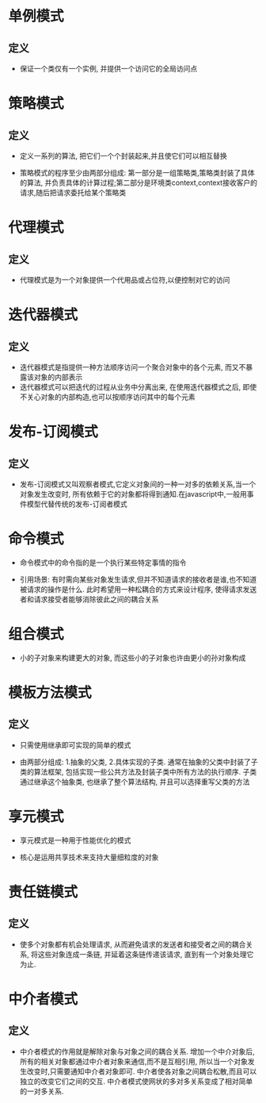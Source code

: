 # 单例模式

## 定义

+ 保证一个类仅有一个实例, 并提供一个访问它的全局访问点

# 策略模式

## 定义

+ 定义一系列的算法, 把它们一个个封装起来,并且使它们可以相互替换

+ 策略模式的程序至少由两部分组成: 第一部分是一组策略类,策略类封装了具体的算法, 并负责具体的计算过程;第二部分是环境类context,context接收客户的请求,随后把请求委托给某个策略类

# 代理模式

## 定义

+ 代理模式是为一个对象提供一个代用品或占位符,以便控制对它的访问

# 迭代器模式

## 定义

+ 迭代器模式是指提供一种方法顺序访问一个聚合对象中的各个元素, 而又不暴露该对象的内部表示
+ 迭代器模式可以把迭代的过程从业务中分离出来, 在使用迭代器模式之后, 即使不关心对象的内部构造,也可以按顺序访问其中的每个元素

# 发布-订阅模式

## 定义

+ 发布-订阅模式又叫观察者模式,它定义对象间的一种一对多的依赖关系,当一个对象发生改变时, 所有依赖于它的对象都将得到通知.在javascript中,一般用事件模型代替传统的发布-订阅者模式

# 命令模式

+ 命令模式中的命令指的是一个执行某些特定事情的指令

+ 引用场景: 有时需向某些对象发生请求,但并不知道请求的接收者是谁,也不知道被请求的操作是什么. 此时希望用一种松耦合的方式来设计程序, 使得请求发送者和请求接受者能够消除彼此之间的耦合关系

# 组合模式

+ 小的子对象来构建更大的对象, 而这些小的子对象也许由更小的孙对象构成

# 模板方法模式

## 定义

+ 只需使用继承即可实现的简单的模式

+ 由两部分组成: 1.抽象的父类, 2.具体实现的子类. 通常在抽象的父类中封装了子类的算法框架, 包括实现一些公共方法及封装子类中所有方法的执行顺序. 子类通过继承这个抽象类, 也继承了整个算法结构, 并且可以选择重写父类的方法

# 享元模式

+ 享元模式是一种用于性能优化的模式

+ 核心是运用共享技术来支持大量细粒度的对象

# 责任链模式

## 定义

+ 使多个对象都有机会处理请求, 从而避免请求的发送者和接受者之间的耦合关系, 将这些对象连成一条链, 并延着这条链传递该请求, 直到有一个对象处理它为止.

# 中介者模式

## 定义

+ 中介者模式的作用就是解除对象与对象之间的耦合关系. 增加一个中介对象后, 所有的相关对象都通过中介者对象来通信,而不是互相引用, 所以当一个对象发生改变时,只需要通知中介者对象即可. 中介者使各对象之间耦合松散,而且可以独立的改变它们之间的交互. 中介者模式使网状的多对多关系变成了相对简单的一对多关系.